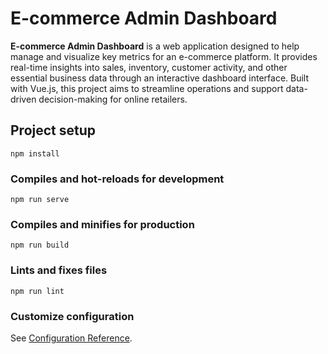 # E-commerce Admin Dashboard
**E-commerce Admin Dashboard** is a web application designed to help manage and visualize key metrics for an e-commerce platform. It provides real-time insights into sales, inventory, customer activity, and other essential business data through an interactive dashboard interface. Built with Vue.js, this project aims to streamline operations and support data-driven decision-making for online retailers.

## Project setup
```
npm install
```

### Compiles and hot-reloads for development
```
npm run serve
```
### Compiles and minifies for production
```
npm run build
```

### Lints and fixes files
```
npm run lint
```

### Customize configuration
See [Configuration Reference](https://cli.vuejs.org/config/).
